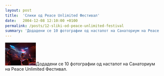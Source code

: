 ```yaml
---
layout: post
title:  'Слики од Peace Unlimited Фестивал'
date:   2004-12-08 12:10:00 +0100
permalink: /posts/12-sliki-od-peace-unlimited-festival
summary: 'Додадени се 10 фотографии од настапот на Санаториум на Peace Unlimited Фестивал.'
---
```


<p><img alt="Peace Unlimited Фестивал" title="Peace Unlimited Фестивал" src="/uploads/attachment/puf2004.jpg" />Додадени се 10 фотографии од настапот на Санаториум на Peace Unlimited Фестивал.</p>
